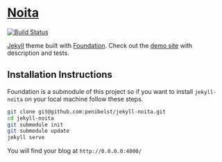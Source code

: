[Noita][1]
==================

[![Build Status](https://travis-ci.org/penibelst/jekyll-noita.svg)](https://travis-ci.org/penibelst/jekyll-noita)

[Jekyll][2] theme built with [Foundation][3]. Check out the [demo site][1] with description and tests.

[1]: http://noita.penibelst.de/
[2]: http://jekyllrb.com/
[3]: http://foundation.zurb.com/

## Installation Instructions

Foundation is a submodule of this project so if you want to install `jekyll-noita` on your local machine follow these steps.

```bash
git clone git@github.com:penibelst/jekyll-noita.git
cd jekyll-noita
git submodule init
git submodule update
jekyll serve
```

You will find your blog at `http://0.0.0.0:4000/`
